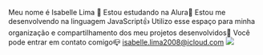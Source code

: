 Meu nome é Isabelle Lima 💙
Estou estudando na Alura🐤
Estou me desenvolvendo na linguagem JavaScript👍
Utilizo esse espaço para minha organização e compartilhamento dos meu projetos desenvolvidos🤭
Você pode entrar em contato comigo📪
isabelle.lima2008@icloud.com
![](https://tenor.com/pt-BR/view/holaa-emoji-thumbs-up-wink-gif-14032530)
